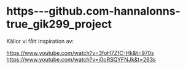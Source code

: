 # https---github.com-hannalonns-true_gik299_project

Källor vi fått inspiration av:

https://www.youtube.com/watch?v=3foH7ZfC-Hk&t=970s
https://www.youtube.com/watch?v=j0oRSQYFNJk&t=263s
